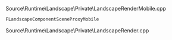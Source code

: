 Source\Runtime\Landscape\Private\LandscapeRenderMobile.cpp

```cpp
FLandscapeComponentSceneProxyMobile
```

Source\Runtime\Landscape\Private\LandscapeRender.cpp
